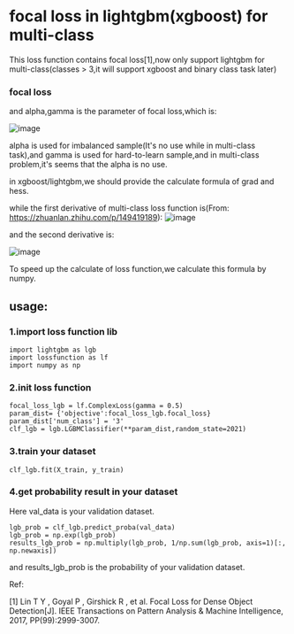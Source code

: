# focal loss in lightgbm(xgboost) for multi-class
This loss function contains focal loss[1],now only support lightgbm for multi-class(classes > 3,it will support xgboost and binary class task later)

### focal loss
and alpha,gamma is the parameter of focal loss,which is:

![image](https://user-images.githubusercontent.com/55391817/113478054-f4fc4980-94b8-11eb-81b5-b10014af1a53.png)

alpha is used for imbalanced sample(It's no use while in multi-class task),and gamma is used for hard-to-learn sample,and in multi-class problem,it's seems that the alpha is no use.

in xgboost/lightgbm,we should provide the calculate formula of grad and hess.

while the first derivative of multi-class loss function is(From: https://zhuanlan.zhihu.com/p/149419189):
     ![image](https://user-images.githubusercontent.com/55391817/115137525-3fed9380-a059-11eb-9484-977b81dbda8c.png)
     
     
     
and the second derivative is:

![image](https://user-images.githubusercontent.com/55391817/115137577-7a573080-a059-11eb-8107-dfe706afa357.png)

   
   
To speed up the calculate of loss function,we calculate this formula by numpy.

## usage:

### 1.import loss function lib
```
import lightgbm as lgb
import lossfunction as lf
import numpy as np
```
### 2.init loss function
```
focal_loss_lgb = lf.ComplexLoss(gamma = 0.5)
param_dist= {'objective':focal_loss_lgb.focal_loss}
param_dist['num_class'] = '3'
clf_lgb = lgb.LGBMClassifier(**param_dist,random_state=2021)
```
### 3.train your dataset
```
clf_lgb.fit(X_train, y_train)
```
### 4.get probability result in your dataset
Here val_data is your validation dataset.

```
lgb_prob = clf_lgb.predict_proba(val_data)
lgb_prob = np.exp(lgb_prob)
results_lgb_prob = np.multiply(lgb_prob, 1/np.sum(lgb_prob, axis=1)[:, np.newaxis])
```
and results_lgb_prob is the probability of your validation dataset.

Ref:

[1] Lin T Y ,  Goyal P ,  Girshick R , et al. Focal Loss for Dense Object Detection[J]. IEEE Transactions on Pattern Analysis & Machine Intelligence, 2017, PP(99):2999-3007.
